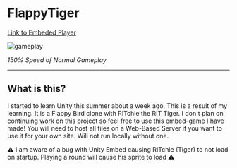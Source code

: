 # FlappyTiger

[Link to Embeded Player](https://ayersdecker.github.io/FlappyTiger-Embed/)

![gameplay](https://github.com/ayersdecker/FlappyTiger-Embed/assets/69859630/f22ef5ef-5d9a-40c3-b0c3-0e1f6bec93c4)

*150% Speed of Normal Gameplay*
<hr>

## What is this?

I started to learn Unity this summer about a week ago. This is a result of my learning. It is a Flappy Bird clone with RITchie the RIT Tiger. I don't plan on continuing work on this project so feel free to use this embed-game I have made! You will need to host all files on a Web-Based Server if you want to use it for your own site. Will not run locally without one. 

⚠️ I am aware of a bug with Unity Embed causing RITchie (Tiger) to not load on startup. Playing a round will cause his sprite to load ⚠️

